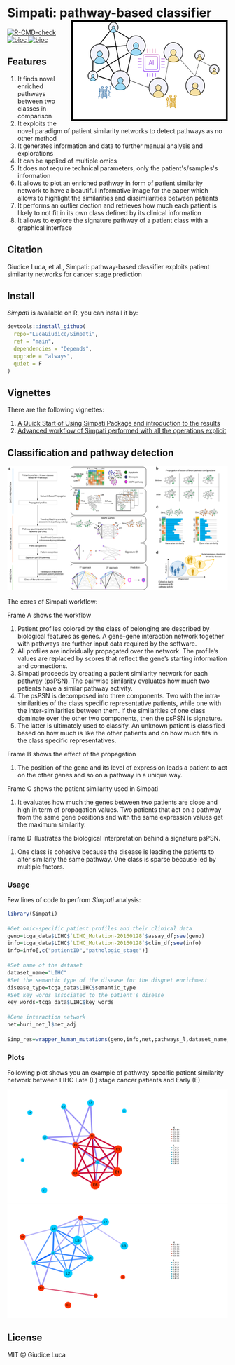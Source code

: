 # Simpati: pathway-based classifier <img src="https://raw.githubusercontent.com/LucaGiudice/supplementary-Simpati/main/images/Simpati_logo.png" width=350 align="right" style="border:4px solid black;" />


[![R-CMD-check](https://github.com/jokergoo/cola/workflows/R-CMD-check/badge.svg)](https://github.com/jokergoo/cola/actions)
[ ![bioc](https://bioconductor.org/shields/downloads/devel/cola.svg) ](http://bioconductor.org/packages/stats/bioc/cola)
[ ![bioc](http://bioconductor.org//shields/lastcommit/devel/bioc/cola.svg) ](http://bioconductor.org/checkResults/devel/bioc-LATEST/cola/)


## Features

1. It finds novel enriched pathways between two classes in comparison
2. It exploits the novel paradigm of patient similarity networks to detect pathways as no other method
3. It generates information and data to further manual analysis and explorations
4. It can be applied of multiple omics
5. It does not require technical parameters, only the patient's/samples's information
6. It allows to plot an enriched pathway in form of patient similarity network to have a beautiful informative image for the paper which allows to highlight the similarities and dissimilarities between patients
7. It performs an outlier dection and retrieves how much each patient is likely to not fit in its own class defined by its clinical information
8. It allows to explore the signature pathway of a patient class with a graphical interface

## Citation

Giudice Luca, et al., Simpati: pathway-based classifier exploits patient similarity networks for cancer stage prediction

## Install

*Simpati* is available on R, you can install it by:

```r
devtools::install_github(
  repo="LucaGiudice/Simpati",
  ref = "main",
  dependencies = "Depends",
  upgrade = "always",
  quiet = F
)
```

## Vignettes

There are the following vignettes:

1. [A Quick Start of Using Simpati Package and introduction to the results](https://github.com/LucaGiudice/supplementary-Simpati/blob/main/images/Classification_Mutations_introduction.pdf)
2. [Advanced workflow of Simpati performed with all the operations explicit](https://github.com/LucaGiudice/Simpati/blob/main/vignettes/Classification_Mutations_advanced.Rmd)

## Classification and pathway detection

<img src="https://raw.githubusercontent.com/LucaGiudice/supplementary-Simpati/main/images/workflow.png" />

The cores of Simpati workflow:

Frame A shows the workflow
  1. Patient profiles colored by the class of belonging are described by biological features as genes. A gene-gene interaction network together with pathways are further input data required by the software. 
  2. All profiles are individually propagated over the network. The profile’s values are replaced by scores that reflect the gene’s starting information and connections. 
  3. Simpati proceeds by creating a patient similarity network for each pathway (psPSN). The pairwise similarity evaluates how much two patients have a similar pathway activity. 
  4. The psPSN is decomposed into three components. Two with the intra-similarities of the class specific representative patients, while one with the inter-similarities between them.  If the similarities of one class dominate over the other two components, then the psPSN is signature. 
  5. The latter is ultimately used to classify. An unknown patient is classified based on how much is like the other patients and on how much fits in the class specific representatives. 

Frame B shows the effect of the propagation 
1. The position of the gene and its level of expression leads a patient to act on the other genes and so on a pathway in a unique way. 

Frame C shows the patient similarity used in Simpati
1. It evaluates how much the genes between two patients are close and high in term of propagation values. Two patients that act on a pathway from the same gene positions and with the same expression values get the maximum similarity. 

Frame D illustrates the biological interpretation behind a signature psPSN. 
1. One class is cohesive because the disease is leading the patients to alter similarly the same pathway. One class is sparse because led by multiple factors.

### Usage

Few lines of code to perfrom *Simpati* analysis:

```r
library(Simpati)

#Get omic-specific patient profiles and their clinical data
geno=tcga_data$LIHC$`LIHC_Mutation-20160128`$assay_df;see(geno)
info=tcga_data$LIHC$`LIHC_Mutation-20160128`$clin_df;see(info)
info=info[,c("patientID","pathologic_stage")]

#Set name of the dataset
dataset_name="LIHC"
#Set the semantic type of the disease for the disgnet enrichment
disease_type=tcga_data$LIHC$semantic_type
#Set key words associated to the patient's disease
key_words=tcga_data$LIHC$key_words

#Gene interaction network
net=huri_net_l$net_adj

Simp_res=wrapper_human_mutations(geno,info,net,pathways_l,dataset_name,disease_type,key_words, n_cores=5,test_run=T,seed=0)
```

### Plots

Following plot shows you an example of pathway-specific patient similarity network between LIHC Late (L) stage cancer patients and Early (E)

<img src="https://raw.githubusercontent.com/LucaGiudice/supplementary-Simpati/main/images/BIOCARTA_MAPK_PATHWAY%20source-MSIGDB_C2%20source-BIOCARTA_MAPK_PATHWAY%20down-inv.png" /> <img src="https://raw.githubusercontent.com/LucaGiudice/supplementary-Simpati/main/images/HALLMARK_HEDGEHOG_SIGNALING%20source-MSIGDB_C2%20source-HALLMARK_HEDGEHOG_SIGNALING%20up-inv.png" />

## License

MIT @ Giudice Luca
